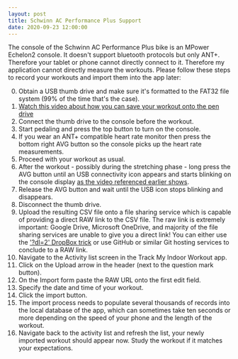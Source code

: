 ```yaml
---
layout: post
title: Schwinn AC Performance Plus Support
date: 2020-09-23 12:00:00
---
```

The console of the Schwinn AC Performance Plus bike is an MPower Echelon2 console. It doesn't support bluetooth protocols but only ANT+. Therefore your tablet or phone cannot directly connect to it. Therefore my application cannot directly measure the workouts. Please follow these steps to record your workouts and import them into the app later:

0. Obtain a USB thumb drive and make sure it's formatted to the FAT32 file system (99% of the time that's the case).
1. [Watch this video about how you can save your workout onto the pen drive](https://www.youtube.com/watch?v=ENkHdcV_E70)
1. Connect the thumb drive to the console before the workout.
1. Start pedaling and press the top button to turn on the console.
1. If you wear an ANT+ compatible heart rate monitor then press the bottom right AVG button so the console picks up the heart rate measurements.
1. Proceed with your workout as usual.
1. After the workout - possibly during the stretching phase - long press the AVG button until an USB connectivity icon appears and starts blinking on the console display [as the video referenced earlier shows](https://www.youtube.com/watch?v=ENkHdcV_E70).
1. Release the AVG button and wait until the USB icon stops blinking and disappears.
1. Disconnect the thumb drive.
1. Upload the resulting CSV file onto a file sharing service which is capable of providing a direct RAW link to the CSV file. The raw link is extremely important: Google Drive, Microsoft OneDrive, and majority of the file sharing services are unable to give you a direct link! You can either use the ['?dl=2' DropBox trick](https://www.youtube.com/watch?v=zM919plLAtk) or use GitHub or similar Git hosting services to conclude to a RAW link.
1. Navigate to the Activity list screen in the Track My Indoor Workout app.
1. Click on the Upload arrow in the header (next to the question mark button).
1. On the Import form paste the RAW URL onto the first edit field.
1. Specify the date and time of your workout.
1. Click the import button.
1. The import process needs to populate several thousands of records into the local database of the app, which can sometimes take ten seconds or more depending on the speed of your phone and the length of the workout.
1. Navigate back to the activity list and refresh the list, your newly imported workout should appear now. Study the workout if it matches your expectations.

